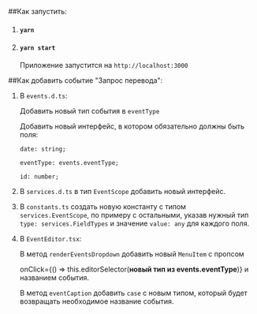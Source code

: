 ##Как запустить:
1. #### `yarn`
2. #### `yarn start`
    Приложение запустится на `http://localhost:3000`

##Как добавить событие "Запрос перевода":

1. В `events.d.ts`:
 
    Добавить новый тип события в `eventType`
    
    Добавить новый интерфейс, в котором обязательно должны быть поля:
    
    `date: string;`
    
    `eventType: events.eventType;`
    
    `id: number;`
    
2. В `services.d.ts` в тип `EventScope` добавить новый интерфейс.
3. В `constants.ts` создать новую константу с типом `services.EventScope`, по примеру с остальными, 
указав нужный тип `type: services.FieldTypes` и значение `value: any` для каждого поля.
4. В `EventEditor.tsx`:

    В метод `renderEventsDropdown` добавить новый `MenuItem` c пропсом
    
    onClick={() => this.editorSelector(**новый тип из events.eventType**)} и названием события.
    
    В метод `eventCaption` добавить `case` c новым типом, который будет возвращать необходимое название события.